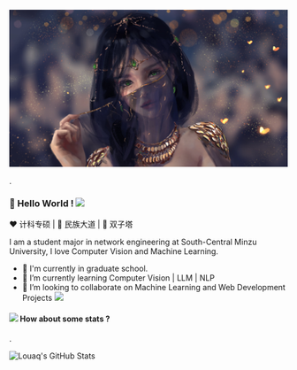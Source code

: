 <p align="center">
  <img src="https://github.com/Louaq/blog/blob/main/1094664.jpg">
</p>
  
.
  
  
### 👋 Hello World !  <img src="https://github.com/TheDudeThatCode/TheDudeThatCode/blob/master/Assets/Earth.gif" width="24px">
  
:heart: 计科专硕 | :black_heart: 民族大道 | :blue_heart: 双子塔
  
I am a student major in network engineering at South-Central Minzu University, I love Computer Vision and Machine Learning. 

- 🔭 I'm currently in graduate school.
- 🌱 I’m currently learning Computer Vision | LLM | NLP 
- 👯 I’m looking to collaborate on Machine Learning and Web Development Projects <img src="https://media.giphy.com/media/WUlplcMpOCEmTGBtBW/giphy.gif" width="30">



#### <img src="https://media.giphy.com/media/VgCDAzcKvsR6OM0uWg/giphy.gif" width="50"> How about some stats ?
  
.    
   
![Louaq's GitHub Stats](https://github-readme-stats.vercel.app/api?username=Louaq&hide=["stars"]&show_icons=true)




